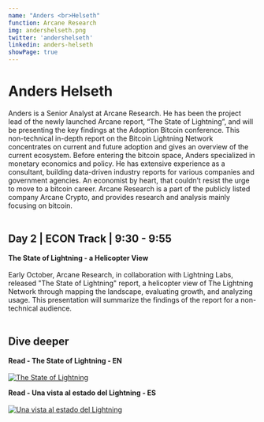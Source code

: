 ```yaml
---
name: "Anders <br>Helseth"
function: Arcane Research
img: andershelseth.png
twitter: 'andershelseth'
linkedin: anders-helseth
showPage: true
---
```


# Anders Helseth
 
Anders is a Senior Analyst at Arcane Research. He has been the project lead of the newly launched Arcane report, “The State of Lightning”, and will be presenting the key findings at the Adoption Bitcoin conference. This non-technical in-depth report on the Bitcoin Lightning Network concentrates on current and future adoption and gives an overview of the current ecosystem. Before entering the bitcoin space, Anders specialized in monetary economics and policy. He has extensive experience as a consultant, building data-driven industry reports for various companies and government agencies. An economist by heart, that couldn’t resist the urge to move to a bitcoin career. Arcane Research is a part of the publicly listed company Arcane Crypto, and provides research and analysis mainly focusing on bitcoin.
<br><br>

## Day 2 | ECON Track | 9:30 - 9:55

<b>The State of Lightning - a Helicopter View</b><br><br>
Early October, Arcane Research, in collaboration with Lightning Labs, released  "The State of Lightning" report, a helicopter view of The Lightning Network through mapping the landscape, evaluating growth, and analyzing usage. This presentation will summarize the findings of the report for a non-technical audience.<br><br>


## Dive deeper


<div class="grid grid-cols-1 md:grid-cols-2 gap-5">
<div class="p-3 my-2">

**Read - The State of Lightning - EN** <br><br>
[ ![The State of Lightning](/content/anders_state.png)](https://www.research.arcane.no/the-state-of-lightning/)
</div>

<div class="p-3 my-2">

**Read - Una vista al estado del Lightning - ES** <br><br>
[ ![Una vista al estado del Lightning](/content/anders_state.png)](https://www.research.arcane.no/the-state-of-lightning-1/)
</div>

</div>

<br>

